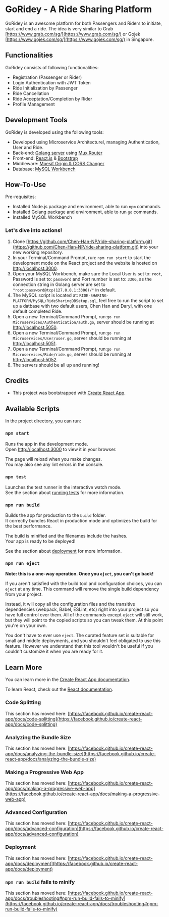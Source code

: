 # GoRidey - A Ride Sharing Platform

GoRidey is an awesome platform for both Passengers and Riders to initiate, start and end a ride. The idea is very similar to Grab [https://www.grab.com/sg/](https://www.grab.com/sg/) or Gojek [https://www.gojek.com/sg/](https://www.gojek.com/sg/) in Singapore. 

## Functionalities
GoRidey consists of following functionalities:
- Registration (Passenger or Rider)
- Login Authentication with JWT Token
- Ride Initialization by Passenger
- Ride Cancellation
- Ride Acceptation/Completion by Rider
- Profile Management
  

## Development Tools
GoRidey is developed using the following tools:
- Developed using Microservice Architecturel, managing Authentication, User and Ride.
- Back-end: [Golang server](https://go.dev/) using [Mux Router](https://github.com/gorilla/mux)
- Front-end: [React.js](https://reactjs.org/) & 
             [Bootstrap](https://getbootstrap.com/)
- Middleware: [Moesif Origin & CORS Changer](https://chrome.google.com/webstore/detail/moesif-origin-cors-change/digfbfaphojjndkpccljibejjbppifbc)
- Database: [MySQL Workbench](https://www.mysql.com/)


## How-To-Use
Pre-requisites: 
- Installed Node.js package and environment, able to run `npm` commands.
- Installed Golang package and environment, able to run `go` commands.
- Installed MySQL Workbench

### Let's dive into actions!
1. Clone [https://github.com/Chen-Han-NP/ride-sharing-platform.git](https://github.com/Chen-Han-NP/ride-sharing-platform.git) into your new working repository.
2. In your Terminal/Command Prompt, run: `npm run start` to start the development mode on the React project and the website is hosted on [http://localhost:3000](http://localhost:3000).
3. Open your MySQL Workbench, make sure the Local User is set to: `root`, Password is set to: `password` and Port number is set to: `3306`, as the connection string in Golang server are set to `"root:password@tcp(127.0.0.1:3306)/"` in default.
4. The MySQL script is located at: `RIDE-SHARING-PLATFORM/MySQL/RideSharingDBSetup.sql`, feel free to run the script to set up a datbase with two default users, Chen Han and Daryl, with one default completed Ride.
5. Open a new Terminal/Command Prompt, run:`go run Microservices/Authentication/auth.go`, 
server should be running at [http://localhost:5050](http://localhost:5050).
6. Open a new Terminal/Command Prompt, run:`go run Microservices/User/user.go`,
server should be running at [http://localhost:5051](http://localhost:5051).
7. Open a new Terminal/Command Prompt, run:`go run Microservices/Ride/ride.go`,
server should be running at [http://localhost:5052](http://localhost:5052).
8. The servers should be all up and running!




## Credits
- This project was bootstrapped with [Create React App](https://github.com/facebook/create-react-app).


## Available Scripts

In the project directory, you can run:

### `npm start`

Runs the app in the development mode.\
Open [http://localhost:3000](http://localhost:3000) to view it in your browser.

The page will reload when you make changes.\
You may also see any lint errors in the console.

### `npm test`

Launches the test runner in the interactive watch mode.\
See the section about [running tests](https://facebook.github.io/create-react-app/docs/running-tests) for more information.

### `npm run build`

Builds the app for production to the `build` folder.\
It correctly bundles React in production mode and optimizes the build for the best performance.

The build is minified and the filenames include the hashes.\
Your app is ready to be deployed!

See the section about [deployment](https://facebook.github.io/create-react-app/docs/deployment) for more information.

### `npm run eject`

**Note: this is a one-way operation. Once you `eject`, you can't go back!**

If you aren't satisfied with the build tool and configuration choices, you can `eject` at any time. This command will remove the single build dependency from your project.

Instead, it will copy all the configuration files and the transitive dependencies (webpack, Babel, ESLint, etc) right into your project so you have full control over them. All of the commands except `eject` will still work, but they will point to the copied scripts so you can tweak them. At this point you're on your own.

You don't have to ever use `eject`. The curated feature set is suitable for small and middle deployments, and you shouldn't feel obligated to use this feature. However we understand that this tool wouldn't be useful if you couldn't customize it when you are ready for it.

## Learn More

You can learn more in the [Create React App documentation](https://facebook.github.io/create-react-app/docs/getting-started).

To learn React, check out the [React documentation](https://reactjs.org/).

### Code Splitting

This section has moved here: [https://facebook.github.io/create-react-app/docs/code-splitting](https://facebook.github.io/create-react-app/docs/code-splitting)

### Analyzing the Bundle Size

This section has moved here: [https://facebook.github.io/create-react-app/docs/analyzing-the-bundle-size](https://facebook.github.io/create-react-app/docs/analyzing-the-bundle-size)

### Making a Progressive Web App

This section has moved here: [https://facebook.github.io/create-react-app/docs/making-a-progressive-web-app](https://facebook.github.io/create-react-app/docs/making-a-progressive-web-app)

### Advanced Configuration

This section has moved here: [https://facebook.github.io/create-react-app/docs/advanced-configuration](https://facebook.github.io/create-react-app/docs/advanced-configuration)

### Deployment

This section has moved here: [https://facebook.github.io/create-react-app/docs/deployment](https://facebook.github.io/create-react-app/docs/deployment)

### `npm run build` fails to minify

This section has moved here: [https://facebook.github.io/create-react-app/docs/troubleshooting#npm-run-build-fails-to-minify](https://facebook.github.io/create-react-app/docs/troubleshooting#npm-run-build-fails-to-minify)
